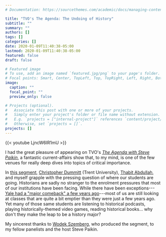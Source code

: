 ```yaml
---
# Documentation: https://sourcethemes.com/academic/docs/managing-content/

title: "TVO's The Agenda: The Undoing of History"
subtitle: ""
summary: ""
authors: []
tags: []
categories: []
date: 2020-01-09T11:40:38-05:00
lastmod: 2020-01-09T11:40:38-05:00
featured: false
draft: false

# Featured image
# To use, add an image named `featured.jpg/png` to your page's folder.
# Focal points: Smart, Center, TopLeft, Top, TopRight, Left, Right, BottomLeft, Bottom, BottomRight.
image:
  caption: ""
  focal_point: ""
  preview_only: false

# Projects (optional).
#   Associate this post with one or more of your projects.
#   Simply enter your project's folder or file name without extension.
#   E.g. `projects = ["internal-project"]` references `content/project/deep-learning/index.md`.
#   Otherwise, set `projects = []`.
projects: []
---
```


{{< youtube LjncW6IR1mU >}}

I had the great pleasure of appearing on TVO's [*The Agenda with Steve Paikin*](https://www.tvo.org/theagenda), a fantastic current-affairs show that, to my mind, is one of the few venues for really deep dives into topics of critical importance. 

In [this segment](https://www.tvo.org/video/the-undoing-of-history), [Christopher Dummitt](https://cdummitt.wixsite.com/website-1) (Trent University), [Thabit Abdullah](https://profiles.laps.yorku.ca/profiles/athabit/), and myself grapple with the pressing question of where our students are going. Historians are sadly no stranger to the enrolment pressures that most of our institutions have been facing. While there have been exceptions---[Yale had a "major comeback" a few years ago](https://www.historians.org/publications-and-directories/perspectives-on-history/may-2017/yale-historys-major-comeback)---most of us are still looking at classes that are quite a bit emptier than they were just a few years ago. Yet many of those same students are listening to historical podcasts, playing historically-themed video games, reading historical books... why don't they make the leap to be a history major?

My sincerest thanks to [Wodek Szemberg](https://twitter.com/wodekszemberg?lang=en), who produced the segment, to my fellow panelists and the host Steve Paikin.